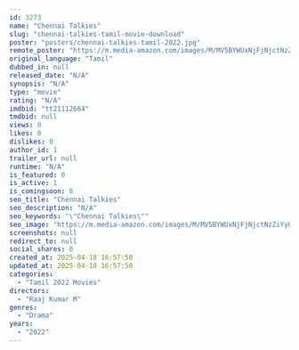 ```yaml
---
id: 3273
name: "Chennai Talkies"
slug: "chennai-talkies-tamil-movie-download"
poster: "posters/chennai-talkies-tamil-2022.jpg"
remote_poster: "https://m.media-amazon.com/images/M/MV5BYWUxNjFjNjctNzZiYy00NjA2LWJjMGItZWFjMTVkMTQ3NjkyXkEyXkFqcGdeQXVyOTA1MDQ3OTI@._V1_SX300.jpg"
original_language: "Tamil"
dubbed_in: null
released_date: "N/A"
synopsis: "N/A"
type: "movie"
rating: "N/A"
imdbid: "tt21112664"
tmdbid: null
views: 0
likes: 0
dislikes: 0
author_id: 1
trailer_url: null
runtime: "N/A"
is_featured: 0
is_active: 1
is_comingsoon: 0
seo_title: "Chennai Talkies"
seo_description: "N/A"
seo_keywords: "\"Chennai Talkies\""
seo_image: "https://m.media-amazon.com/images/M/MV5BYWUxNjFjNjctNzZiYy00NjA2LWJjMGItZWFjMTVkMTQ3NjkyXkEyXkFqcGdeQXVyOTA1MDQ3OTI@._V1_SX300.jpg"
screenshots: null
redirect_to: null
social_shares: 0
created_at: 2025-04-18 16:57:50
updated_at: 2025-04-18 16:57:50
categories:
  - "Tamil 2022 Movies"
directors:
  - "Raaj Kumar M"
genres:
  - "Drama"
years:
  - "2022"
---
```

